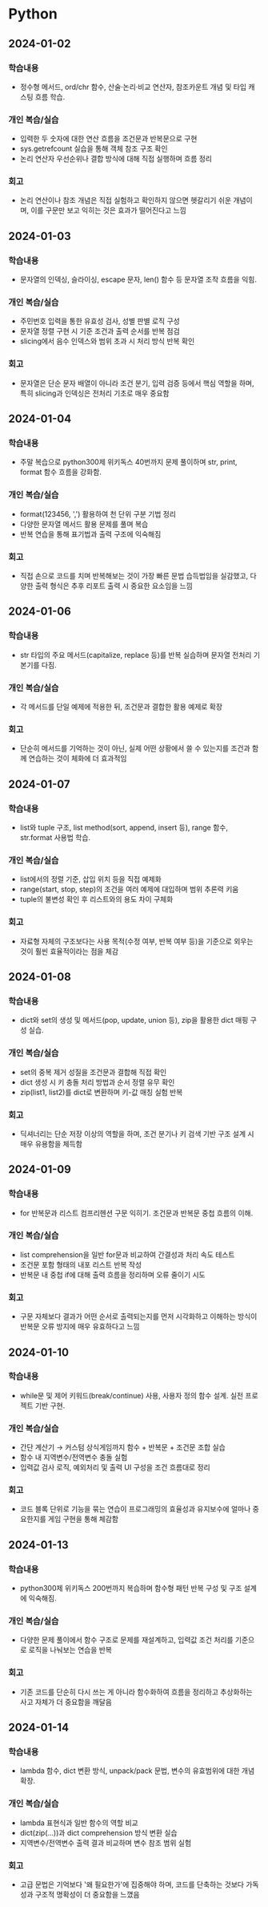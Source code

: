 # Python

## 2024-01-02

### 학습내용
- 정수형 메서드, ord/chr 함수, 산술·논리·비교 연산자, 참조카운트 개념 및 타입 캐스팅 흐름 학습.

### 개인 복습/실습
- 입력한 두 숫자에 대한 연산 흐름을 조건문과 반복문으로 구현
- sys.getrefcount 실습을 통해 객체 참조 구조 확인
- 논리 연산자 우선순위나 결합 방식에 대해 직접 실행하며 흐름 정리

### 회고
- 논리 연산이나 참조 개념은 직접 실험하고 확인하지 않으면 헷갈리기 쉬운 개념이며, 이를 구문만 보고 익히는 것은 효과가 떨어진다고 느낌

## 2024-01-03

### 학습내용
- 문자열의 인덱싱, 슬라이싱, escape 문자, len() 함수 등 문자열 조작 흐름을 익힘.

### 개인 복습/실습
- 주민번호 입력을 통한 유효성 검사, 성별 판별 로직 구성
- 문자열 정렬 구현 시 기준 조건과 출력 순서를 반복 점검
- slicing에서 음수 인덱스와 범위 초과 시 처리 방식 반복 확인

### 회고
- 문자열은 단순 문자 배열이 아니라 조건 분기, 입력 검증 등에서 핵심 역할을 하며, 특히 slicing과 인덱싱은 전처리 기초로 매우 중요함

## 2024-01-04

### 학습내용
- 주말 복습으로 python300제 위키독스 40번까지 문제 풀이하며 str, print, format 함수 흐름을 강화함.

### 개인 복습/실습
- format(123456, ',') 활용하여 천 단위 구분 기법 정리
- 다양한 문자열 메서드 활용 문제를 풀며 복습
- 반복 연습을 통해 표기법과 출력 구조에 익숙해짐

### 회고
- 직접 손으로 코드를 치며 반복해보는 것이 가장 빠른 문법 습득법임을 실감했고, 다양한 출력 형식은 추후 리포트 출력 시 중요한 요소임을 느낌

## 2024-01-06

### 학습내용
- str 타입의 주요 메서드(capitalize, replace 등)를 반복 실습하며 문자열 전처리 기본기를 다짐.

### 개인 복습/실습
- 각 메서드를 단일 예제에 적용한 뒤, 조건문과 결합한 활용 예제로 확장

### 회고
- 단순히 메서드를 기억하는 것이 아닌, 실제 어떤 상황에서 쓸 수 있는지를 조건과 함께 연습하는 것이 체화에 더 효과적임

## 2024-01-07

### 학습내용
- list와 tuple 구조, list method(sort, append, insert 등), range 함수, str.format 사용법 학습.

### 개인 복습/실습
- list에서의 정렬 기준, 삽입 위치 등을 직접 예제화
- range(start, stop, step)의 조건을 여러 예제에 대입하며 범위 추론력 키움
- tuple의 불변성 확인 후 리스트와의 용도 차이 구체화

### 회고
- 자료형 자체의 구조보다는 사용 목적(수정 여부, 반복 여부 등)을 기준으로 외우는 것이 훨씬 효율적이라는 점을 체감

## 2024-01-08

### 학습내용
- dict와 set의 생성 및 메서드(pop, update, union 등), zip을 활용한 dict 매핑 구성 실습.

### 개인 복습/실습
- set의 중복 제거 성질을 조건문과 결합해 직접 확인
- dict 생성 시 키 충돌 처리 방법과 순서 정렬 유무 확인
- zip(list1, list2)를 dict로 변환하며 키-값 매칭 실험 반복

### 회고
- 딕셔너리는 단순 저장 이상의 역할을 하며, 조건 분기나 키 검색 기반 구조 설계 시 매우 유용함을 체득함

## 2024-01-09

### 학습내용
- for 반복문과 리스트 컴프리헨션 구문 익히기. 조건문과 반복문 중첩 흐름의 이해.

### 개인 복습/실습
- list comprehension을 일반 for문과 비교하여 간결성과 처리 속도 테스트
- 조건문 포함 형태의 내포 리스트 반복 작성
- 반복문 내 중첩 if에 대해 출력 흐름을 정리하며 오류 줄이기 시도

### 회고
- 구문 자체보다 결과가 어떤 순서로 출력되는지를 먼저 시각화하고 이해하는 방식이 반복문 오류 방지에 매우 유효하다고 느낌

## 2024-01-10

### 학습내용
- while문 및 제어 키워드(break/continue) 사용, 사용자 정의 함수 설계. 실전 프로젝트 기반 구현.

### 개인 복습/실습
- 간단 계산기 → 커스텀 상식게임까지 함수 + 반복문 + 조건문 조합 실습
- 함수 내 지역변수/전역변수 충돌 실험
- 입력값 검사 로직, 예외처리 및 출력 UI 구성을 조건 흐름대로 정리

### 회고
- 코드 블록 단위로 기능을 묶는 연습이 프로그래밍의 효율성과 유지보수에 얼마나 중요한지를 게임 구현을 통해 체감함

## 2024-01-13

### 학습내용
- python300제 위키독스 200번까지 복습하며 함수형 패턴 반복 구성 및 구조 설계에 익숙해짐.

### 개인 복습/실습
- 다양한 문제 풀이에서 함수 구조로 문제를 재설계하고, 입력값 조건 처리를 기준으로 로직을 나눠보는 연습을 반복

### 회고
- 기존 코드를 단순히 다시 쓰는 게 아니라 함수화하여 흐름을 정리하고 추상화하는 사고 자체가 더 중요함을 깨달음

## 2024-01-14

### 학습내용
- lambda 함수, dict 변환 방식, unpack/pack 문법, 변수의 유효범위에 대한 개념 확장.

### 개인 복습/실습
- lambda 표현식과 일반 함수의 역할 비교
- dict(zip(...))과 dict comprehension 방식 변환 실습
- 지역변수/전역변수 출력 결과 비교하며 변수 참조 범위 실험

### 회고
- 고급 문법은 기억보다 '왜 필요한가'에 집중해야 하며, 코드를 단축하는 것보다 가독성과 구조적 명확성이 더 중요함을 느꼈음
